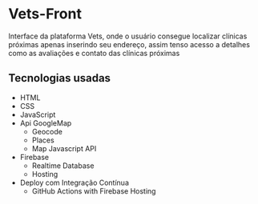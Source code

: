 # Vets-Front

Interface da plataforma Vets, onde o usuário consegue localizar clínicas próximas apenas inserindo seu endereço, assim tenso acesso a detalhes como as avaliações e contato das clínicas próximas

## Tecnologias usadas

- HTML
- CSS
- JavaScript
- Api GoogleMap
    - Geocode
    - Places
    - Map Javascript API
- Firebase
    - Realtime Database
    - Hosting
- Deploy com Integração Contínua
    - GitHub Actions with Firebase Hosting
